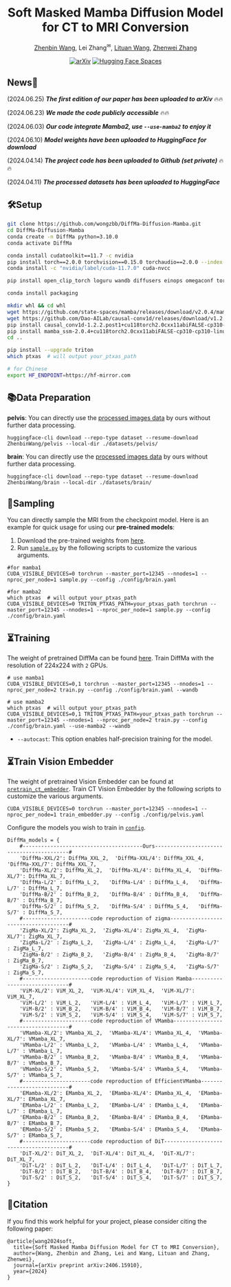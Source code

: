 <div id="top" align="center">

# Soft Masked Mamba Diffusion Model for CT to MRI Conversion
  
  [Zhenbin Wang](https://github.com/wongzbb), Lei Zhang<sup>✉</sup>, [Lituan Wang](https://github.com/LTWangSCU), [Zhenwei Zhang](https://github.com/Zhangzw-99) </br>
  
  [![arXiv](https://img.shields.io/badge/arXiv-2406.15910-b31b1b.svg)](https://arxiv.org/abs/2406.15910)
   [![Hugging Face Spaces](https://img.shields.io/badge/%F0%9F%A4%97%20Hugging%20Face-Spaces-blue)](https://huggingface.co/ZhenbinWang/DiffMa/tree/main)  </br>


</div>

## News🚀
(2024.06.25) ***The first edition of our paper has been uploaded to arXiv*** 🔥🔥

(2024.06.23) ***We made the code publicly accessible*** 🔥🔥

(2024.06.03) ***Our code integrate Mamba2, use `--use-mamba2` to enjoy it***

(2024.06.10) ***Model weights have been uploaded to HuggingFace for download***

(2024.04.14) ***The project code has been uploaded to Github (set private)*** 🔥🔥

(2024.04.11) ***The processed datasets has been uploaded to HuggingFace***


## 🛠Setup

```bash
git clone https://github.com/wongzbb/DiffMa-Diffusion-Mamba.git
cd DiffMa-Diffusion-Mamba
conda create -n DiffMa python=3.10.0
conda activate DiffMa

conda install cudatoolkit==11.7 -c nvidia
pip install torch==2.0.0 torchvision==0.15.0 torchaudio==2.0.0 --index-url https://download.pytorch.org/whl/cu117
conda install -c "nvidia/label/cuda-11.7.0" cuda-nvcc

pip install open_clip_torch loguru wandb diffusers einops omegaconf torchmetrics decord accelerate pytest fvcore chardet yacs termcolor submitit tensorboardX seaborn

conda install packaging

mkdir whl && cd whl
wget https://github.com/state-spaces/mamba/releases/download/v2.0.4/mamba_ssm-2.0.4+cu118torch2.0cxx11abiFALSE-cp310-cp310-linux_x86_64.whl
wget https://github.com/Dao-AILab/causal-conv1d/releases/download/v1.2.2.post1/causal_conv1d-1.2.2.post1+cu118torch2.0cxx11abiFALSE-cp310-cp310-linux_x86_64.whl
pip install causal_conv1d-1.2.2.post1+cu118torch2.0cxx11abiFALSE-cp310-cp310-linux_x86_64.whl
pip install mamba_ssm-2.0.4+cu118torch2.0cxx11abiFALSE-cp310-cp310-linux_x86_64.whl
cd ..

pip install --upgrade triton
which ptxas  # will output your_ptxas_path

# for Chinese
export HF_ENDPOINT=https://hf-mirror.com
```
## 📚Data Preparation
**pelvis**:  You can directly use the [processed images data](https://huggingface.co/datasets/ZhenbinWang/pelvis/tree/main) by ours without further data processing.
```
huggingface-cli download --repo-type dataset --resume-download ZhenbinWang/pelvis --local-dir ./datasets/pelvis/
```
**brain**:   You can directly use the [processed images data](https://huggingface.co/datasets/ZhenbinWang/brain/tree/main) by ours without further data processing.
```
huggingface-cli download --repo-type dataset --resume-download ZhenbinWang/brain --local-dir ./datasets/brain/
```

## 🎇Sampling
You can directly sample the MRI from the checkpoint model. Here is an example for quick usage for using our **pre-trained models**:
1. Download the pre-trained weights from [here](https://huggingface.co/ZhenbinWang/DiffMa/tree/main). 
2. Run [`sample.py`](sample.py) by the following scripts to customize the various arguments.
```
#for mamba1
CUDA_VISIBLE_DEVICES=0 torchrun --master_port=12345 --nnodes=1 --nproc_per_node=1 sample.py --config ./config/brain.yaml

#for mamba2
which ptxas  # will output your_ptxas_path
CUDA_VISIBLE_DEVICES=0 TRITON_PTXAS_PATH=your_ptxas_path torchrun --master_port=12345 --nnodes=1 --nproc_per_node=1 sample.py --config ./config/brain.yaml
```

## ⏳Training
The weight of pretrained DiffMa can be found [here](https://huggingface.co/ZhenbinWang/DiffMa/tree/main).
Train DiffMa with the resolution of 224x224 with `2` GPUs.
```
# use mamba1
CUDA_VISIBLE_DEVICES=0,1 torchrun --master_port=12345 --nnodes=1 --nproc_per_node=2 train.py --config ./config/brain.yaml --wandb

# use mamba2
which ptxas  # will output your_ptxas_path
CUDA_VISIBLE_DEVICES=0,1 TRITON_PTXAS_PATH=your_ptxas_path torchrun --master_port=12345 --nnodes=1 --nproc_per_node=2 train.py --config ./config/brain.yaml --use-mamba2 --wandb
```
- `--autocast`: This option enables half-precision training for the model. 


## ⏳Train Vision Embedder
The weight of pretrained Vision Embedder can be found at [`pretrain_ct_embedder`](pretrain_ct_vision_embedder).
Train CT Vision Embedder by the following scripts to customize the various arguments.
```
CUDA_VISIBLE_DEVICES=0 torchrun --master_port=12345 --nnodes=1 --nproc_per_node=1 train_embedder.py --config ./config/pelvis.yaml
```

Configure the models you wish to train in [`config`](config).
```
DiffMa_models = {
    #---------------------------------------Ours------------------------------------------#
    'DiffMa-XXL/2': DiffMa_XXL_2,  'DiffMa-XXL/4': DiffMa_XXL_4,  'DiffMa-XXL/7': DiffMa_XXL_7,
    'DiffMa-XL/2': DiffMa_XL_2,  'DiffMa-XL/4': DiffMa_XL_4,  'DiffMa-XL/7': DiffMa_XL_7,
    'DiffMa-L/2' : DiffMa_L_2,   'DiffMa-L/4' : DiffMa_L_4,   'DiffMa-L/7' : DiffMa_L_7,
    'DiffMa-B/2' : DiffMa_B_2,   'DiffMa-B/4' : DiffMa_B_4,   'DiffMa-B/7' : DiffMa_B_7,
    'DiffMa-S/2' : DiffMa_S_2,   'DiffMa-S/4' : DiffMa_S_4,   'DiffMa-S/7' : DiffMa_S_7,
    #----------------------code reproduction of zigma-------------------------------------#
    'ZigMa-XL/2': ZigMa_XL_2,  'ZigMa-XL/4': ZigMa_XL_4,  'ZigMa-XL/7': ZigMa_XL_7,
    'ZigMa-L/2' : ZigMa_L_2,   'ZigMa-L/4' : ZigMa_L_4,   'ZigMa-L/7' : ZigMa_L_7,
    'ZigMa-B/2' : ZigMa_B_2,   'ZigMa-B/4' : ZigMa_B_4,   'ZigMa-B/7' : ZigMa_B_7,
    'ZigMa-S/2' : ZigMa_S_2,   'ZigMa-S/4' : ZigMa_S_4,   'ZigMa-S/7' : ZigMa_S_7,
    #----------------------code reproduction of Vision Mamba------------------------------#
    'ViM-XL/2': ViM_XL_2,  'ViM-XL/4': ViM_XL_4,  'ViM-XL/7': ViM_XL_7,
    'ViM-L/2' : ViM_L_2,   'ViM-L/4' : ViM_L_4,   'ViM-L/7' : ViM_L_7,
    'ViM-B/2' : ViM_B_2,   'ViM-B/4' : ViM_B_4,   'ViM-B/7' : ViM_B_7,
    'ViM-S/2' : ViM_S_2,   'ViM-S/4' : ViM_S_4,   'ViM-S/7' : ViM_S_7,
    #----------------------code reproduction of VMamba------------------------------------#
    'VMamba-XL/2': VMamba_XL_2,  'VMamba-XL/4': VMamba_XL_4,  'VMamba-XL/7': VMamba_XL_7,
    'VMamba-L/2' : VMamba_L_2,   'VMamba-L/4' : VMamba_L_4,   'VMamba-L/7' : VMamba_L_7,
    'VMamba-B/2' : VMamba_B_2,   'VMamba-B/4' : VMamba_B_4,   'VMamba-B/7' : VMamba_B_7,
    'VMamba-S/2' : VMamba_S_2,   'VMamba-S/4' : VMamba_S_4,   'VMamba-S/7' : VMamba_S_7,
    #----------------------code reproduction of EfficientVMamba---------------------------#
    'EMamba-XL/2': EMamba_XL_2,  'EMamba-XL/4': EMamba_XL_4,  'EMamba-XL/7': EMamba_XL_7,
    'EMamba-L/2' : EMamba_L_2,   'EMamba-L/4' : EMamba_L_4,   'EMamba-L/7' : EMamba_L_7,
    'EMamba-B/2' : EMamba_B_2,   'EMamba-B/4' : EMamba_B_4,   'EMamba-B/7' : EMamba_B_7,
    'EMamba-S/2' : EMamba_S_2,   'EMamba-S/4' : EMamba_S_4,   'EMamba-S/7' : EMamba_S_7,
    #----------------------code reproduction of DiT---------------------------------------#
    'DiT-XL/2': DiT_XL_2,  'DiT-XL/4': DiT_XL_4,  'DiT-XL/7': DiT_XL_7,
    'DiT-L/2' : DiT_L_2,   'DiT-L/4' : DiT_L_4,   'DiT-L/7' : DiT_L_7,
    'DiT-B/2' : DiT_B_2,   'DiT-B/4' : DiT_B_4,   'DiT-B/7' : DiT_B_7,
    'DiT-S/2' : DiT_S_2,   'DiT-S/4' : DiT_S_4,   'DiT-S/7' : DiT_S_7,
}
```

## 📜Citation
If you find this work helpful for your project, please consider citing the following paper:
```
@article{wang2024soft,
  title={Soft Masked Mamba Diffusion Model for CT to MRI Conversion},
  author={Wang, Zhenbin and Zhang, Lei and Wang, Lituan and Zhang, Zhenwei},
  journal={arXiv preprint arXiv:2406.15910},
  year={2024}
}
```